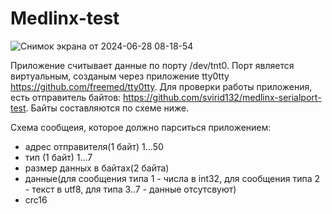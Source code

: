 # Medlinx-test

![Снимок экрана от 2024-06-28 08-18-54](https://github.com/svirid132/medlinx-test/assets/69749126/0e5867d1-74d2-4cc2-afab-38e788225c31)

Приложение считывает данные по порту /dev/tnt0. Порт является виртуальным, созданым через приложение tty0tty https://github.com/freemed/tty0tty. Для проверки работы приложения, есть отправитель байтов: https://github.com/svirid132/medlinx-serialport-test. Байты составляются по схеме ниже.

Схема сообщеия, которое должно парситься приложением:
- адрес отправителя(1 байт) 1...50
- тип (1 байт) 1...7
- размер данных в байтах(2 байта)
- данные(для сообщения типа 1 - числа в int32, для сообщения типа 2 - текст в utf8, для типа 3..7 - данные отсутсвуют)
- crc16
